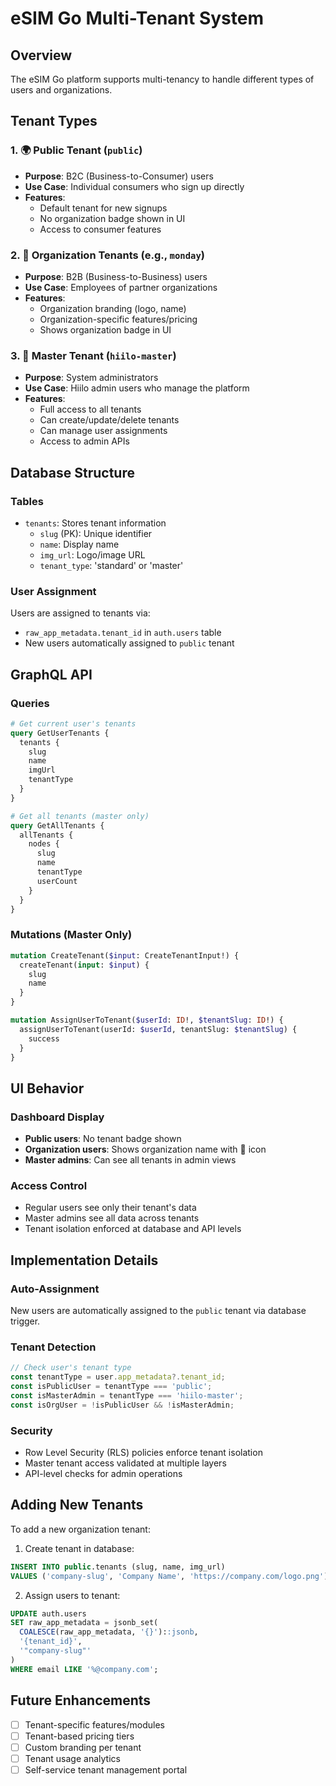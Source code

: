 # eSIM Go Multi-Tenant System

## Overview
The eSIM Go platform supports multi-tenancy to handle different types of users and organizations.

## Tenant Types

### 1. 🌍 Public Tenant (`public`)
- **Purpose**: B2C (Business-to-Consumer) users
- **Use Case**: Individual consumers who sign up directly
- **Features**: 
  - Default tenant for new signups
  - No organization badge shown in UI
  - Access to consumer features

### 2. 🏢 Organization Tenants (e.g., `monday`)
- **Purpose**: B2B (Business-to-Business) users
- **Use Case**: Employees of partner organizations
- **Features**:
  - Organization branding (logo, name)
  - Organization-specific features/pricing
  - Shows organization badge in UI

### 3. 👑 Master Tenant (`hiilo-master`)
- **Purpose**: System administrators
- **Use Case**: Hiilo admin users who manage the platform
- **Features**:
  - Full access to all tenants
  - Can create/update/delete tenants
  - Can manage user assignments
  - Access to admin APIs

## Database Structure

### Tables
- `tenants`: Stores tenant information
  - `slug` (PK): Unique identifier
  - `name`: Display name
  - `img_url`: Logo/image URL
  - `tenant_type`: 'standard' or 'master'

### User Assignment
Users are assigned to tenants via:
- `raw_app_metadata.tenant_id` in `auth.users` table
- New users automatically assigned to `public` tenant

## GraphQL API

### Queries
```graphql
# Get current user's tenants
query GetUserTenants {
  tenants {
    slug
    name
    imgUrl
    tenantType
  }
}

# Get all tenants (master only)
query GetAllTenants {
  allTenants {
    nodes {
      slug
      name
      tenantType
      userCount
    }
  }
}
```

### Mutations (Master Only)
```graphql
mutation CreateTenant($input: CreateTenantInput!) {
  createTenant(input: $input) {
    slug
    name
  }
}

mutation AssignUserToTenant($userId: ID!, $tenantSlug: ID!) {
  assignUserToTenant(userId: $userId, tenantSlug: $tenantSlug) {
    success
  }
}
```

## UI Behavior

### Dashboard Display
- **Public users**: No tenant badge shown
- **Organization users**: Shows organization name with 🏢 icon
- **Master admins**: Can see all tenants in admin views

### Access Control
- Regular users see only their tenant's data
- Master admins see all data across tenants
- Tenant isolation enforced at database and API levels

## Implementation Details

### Auto-Assignment
New users are automatically assigned to the `public` tenant via database trigger.

### Tenant Detection
```typescript
// Check user's tenant type
const tenantType = user.app_metadata?.tenant_id;
const isPublicUser = tenantType === 'public';
const isMasterAdmin = tenantType === 'hiilo-master';
const isOrgUser = !isPublicUser && !isMasterAdmin;
```

### Security
- Row Level Security (RLS) policies enforce tenant isolation
- Master tenant access validated at multiple layers
- API-level checks for admin operations

## Adding New Tenants

To add a new organization tenant:

1. Create tenant in database:
```sql
INSERT INTO public.tenants (slug, name, img_url)
VALUES ('company-slug', 'Company Name', 'https://company.com/logo.png');
```

2. Assign users to tenant:
```sql
UPDATE auth.users 
SET raw_app_metadata = jsonb_set(
  COALESCE(raw_app_metadata, '{}')::jsonb,
  '{tenant_id}',
  '"company-slug"'
)
WHERE email LIKE '%@company.com';
```

## Future Enhancements
- [ ] Tenant-specific features/modules
- [ ] Tenant-based pricing tiers
- [ ] Custom branding per tenant
- [ ] Tenant usage analytics
- [ ] Self-service tenant management portal